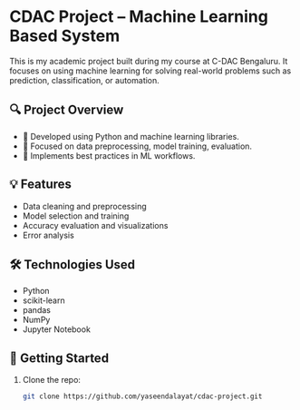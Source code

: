 # CDAC Project – Machine Learning Based System

This is my academic project built during my course at C-DAC Bengaluru. It focuses on using machine learning for solving real-world problems such as prediction, classification, or automation.

## 🔍 Project Overview

- 🔹 Developed using Python and machine learning libraries.
- 🔹 Focused on data preprocessing, model training, evaluation.
- 🔹 Implements best practices in ML workflows.

## 💡 Features

- Data cleaning and preprocessing
- Model selection and training
- Accuracy evaluation and visualizations
- Error analysis

## 🛠️ Technologies Used

- Python
- scikit-learn
- pandas
- NumPy
- Jupyter Notebook

## 🚀 Getting Started

1. Clone the repo:
   ```bash
   git clone https://github.com/yaseendalayat/cdac-project.git
